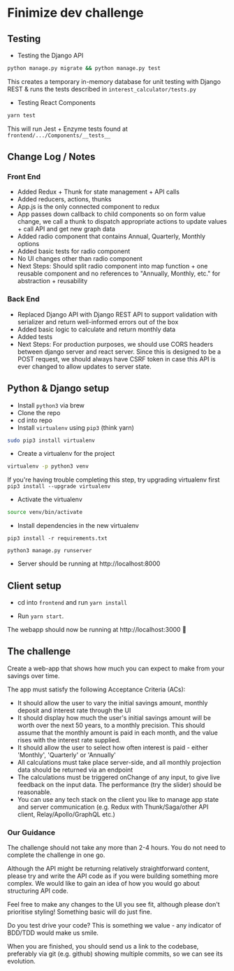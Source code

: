 # Finimize dev challenge

##  Testing
* Testing the Django API

```sh
python manage.py migrate && python manage.py test
```

This creates a temporary in-memory database for unit testing with Django REST & runs the tests described in `interest_calculator/tests.py`

* Testing React Components

```sh
yarn test
```

This will run Jest + Enzyme tests found at `frontend/.../Components/__tests__`

## Change Log / Notes

### Front End

* Added Redux + Thunk for state management + API calls
* Added reducers, actions, thunks
* App.js is the only connected component to redux
* App passes down callback to child components so on form value change, we call a thunk to dispatch appropriate actions to update values + call API and get new graph data
* Added radio component that contains Annual, Quarterly, Monthly options
* Added basic tests for radio component 
* No UI changes other than radio component
* Next Steps: Should split radio component into map function + one reusable component and no references to "Annually, Monthly, etc." for abstraction + reusability 

### Back End

* Replaced Django API with Django REST API to support validation with serializer and return well-informed errors out of the box
* Added basic logic to calculate and return monthly data
* Added tests 
* Next Steps: For production purposes, we should use CORS headers between django server and react server. Since this is designed to be a POST request, we should always have CSRF token in case this API is ever changed to allow updates to server state. 


## Python & Django setup

* Install `python3` via brew
* Clone the repo
* cd into repo
* Install `virtualenv` using `pip3` (think yarn)

```sh
sudo pip3 install virtualenv
```

* Create a virtualenv for the project

```sh
virtualenv -p python3 venv
```

If you're having trouble completing this step, try upgrading virtualenv first `pip3 install --upgrade virtualenv`

* Activate the virtualenv

```sh
source venv/bin/activate
```

* Install dependencies in the new virtualenv

```
pip3 install -r requirements.txt
```

```
python3 manage.py runserver
```

* Server should be running at http://localhost:8000


 ## Client setup

 * cd into `frontend` and run `yarn install`

 * Run `yarn start`. 

The webapp should now be running at http://localhost:3000 🚀


## The challenge

Create a web-app that shows how much you can expect to make from your savings
over time.

The app must satisfy the following Acceptance Criteria (ACs):

* It should allow the user to vary the initial savings amount, monthly deposit and interest rate through the UI
* It should display how much the user's initial savings amount will be worth
  over the next 50 years, to a monthly precision. This should assume that the monthly amount is paid in each month, and the value rises with the interest rate supplied.
* It should allow the user to select how often interest is paid - either 'Monthly', 'Quarterly' or 'Annually'
* All calculations must take place server-side, and all monthly projection data should be returned via an endpoint
* The calculations must be triggered onChange of any input, to give live feedback on the input data. The performance (try the slider) should be reasonable.
* You can use any tech stack on the client you like to manage app state and server communication (e.g. Redux with Thunk/Saga/other API client, Relay/Apollo/GraphQL etc.)

### Our Guidance

The challenge should not take any more than 2-4 hours. You do not need to complete the challenge in one go.

Although the API might be returning relatively straightforward content, please try and write the API code as if you were building something more complex. We would like to gain an idea of how you would go about structuring API code.

Feel free to make any changes to the UI you see fit, although please don't prioritise styling! Something basic will do just fine.

Do you test drive your code? This is something we value - any indicator of BDD/TDD would make us smile.

When you are finished, you should send us a link to the codebase, preferably via git (e.g. github) showing multiple commits, so we can see its evolution.
